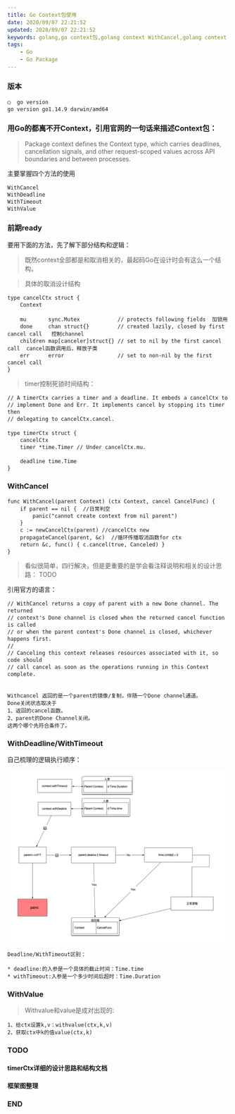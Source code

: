 ```yaml
---
title: Go Context包使用
date: 2020/09/07 22:21:52
updated: 2020/09/07 22:21:52
keywords: golang,go context包,golang context WithCancel,golang context WithDeadline,go WithTimeout.
tags:
    - Go
    - Go Package
---
```


### 版本
```
◯  go version
go version go1.14.9 darwin/amd64
```

### 用Go的都离不开Context，引用官网的一句话来描述Context包：

>Package context defines the Context type, which carries deadlines, cancellation signals, and other request-scoped values across API boundaries and between processes.

主要掌握四个方法的使用
```
WithCancel
WithDeadline
WithTimeout
WithValue
```
### 前期ready

要用下面的方法，先了解下部分结构和逻辑：

>既然context全部都是和取消相关的，最起码Go在设计时会有这么一个结构。
<!-- more -->

>具体的取消设计结构
```
type cancelCtx struct {
	Context

	mu       sync.Mutex            // protects following fields  加锁用
	done     chan struct{}         // created lazily, closed by first cancel call   控制channel
	children map[canceler]struct{} // set to nil by the first cancel call  cancel函数调用后，释放子类
	err      error                 // set to non-nil by the first cancel call
}
```

>timer控制死锁时间结构：
```
// A timerCtx carries a timer and a deadline. It embeds a cancelCtx to
// implement Done and Err. It implements cancel by stopping its timer then
// delegating to cancelCtx.cancel.

type timerCtx struct {
	cancelCtx  
	timer *time.Timer // Under cancelCtx.mu.

	deadline time.Time
}
```

### WithCancel

```
func WithCancel(parent Context) (ctx Context, cancel CancelFunc) {
    if parent == nil {  //日常判空
		panic("cannot create context from nil parent")
	}
	c := newCancelCtx(parent) //cancelCtx new
	propagateCancel(parent, &c)  //循环传播取消函数for ctx
	return &c, func() { c.cancel(true, Canceled) }
}
```
>看似很简单，四行解决，但是更重要的是学会看注释说明和相关的设计思路： 
TODO 

引用官方的语言：
```
// WithCancel returns a copy of parent with a new Done channel. The returned
// context's Done channel is closed when the returned cancel function is called
// or when the parent context's Done channel is closed, whichever happens first.
//
// Canceling this context releases resources associated with it, so code should
// call cancel as soon as the operations running in this Context complete.


Withcancel 返回的是一个parent的镜像/复制，伴随一个Done channel通道。
Done关闭状态取决于
1、返回的cancel函数。
2、parent的Done Channel关闭。
这两个哪个先符合条件了。
```

### WithDeadline/WithTimeout

自己梳理的逻辑执行顺序：

![](https://raw.githubusercontent.com/crab21/Images/master/blog/20200907-152032.png)

```
Deadline/WithTimeout区别：

* deadline:的入参是一个具体的截止时间：Time.time
* withTimeout:入参是一个多少时间后超时：Time.Duration
```

### WithValue

>Withvalue和value是成对出现的:

```
1、给ctx设置k,v：withvalue(ctx,k,v)
2、获取ctx中k的值value(ctx,k)
```
### TODO
#### timerCtx详细的设计思路和结构文档
#### 框架图整理


### END